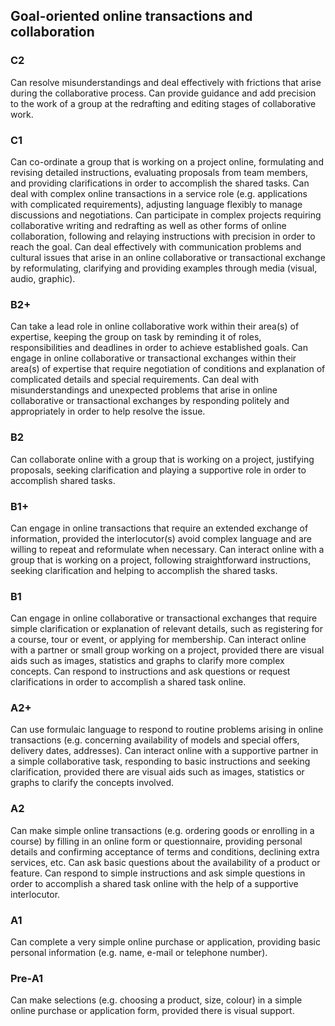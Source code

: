 ## Goal-oriented online transactions and collaboration
### C2
Can resolve misunderstandings and deal effectively with frictions that arise during the collaborative process.
Can provide guidance and add precision to the work of a group at the redrafting and editing stages of collaborative work.
### C1
Can co-ordinate a group that is working on a project online, formulating and revising detailed instructions, evaluating proposals from team members, and providing clarifications in order to accomplish the shared tasks.
Can deal with complex online transactions in a service role (e.g. applications with complicated requirements), adjusting language flexibly to manage discussions and negotiations.
Can participate in complex projects requiring collaborative writing and redrafting as well as other forms of online collaboration, following and relaying instructions with precision in order to reach the goal.
Can deal effectively with communication problems and cultural issues that arise in an online collaborative or transactional exchange by reformulating, clarifying and providing examples through media (visual, audio, graphic).
### B2+
Can take a lead role in online collaborative work within their area(s) of expertise, keeping the group on task by reminding it of roles, responsibilities and deadlines in order to achieve established goals.
Can engage in online collaborative or transactional exchanges within their area(s) of expertise that require negotiation of conditions and explanation of complicated details and special requirements.
Can deal with misunderstandings and unexpected problems that arise in online collaborative or transactional exchanges by responding politely and appropriately in order to help resolve the issue.
### B2
Can collaborate online with a group that is working on a project, justifying proposals, seeking clarification and playing a supportive role in order to accomplish shared tasks.
### B1+
Can engage in online transactions that require an extended exchange of information, provided the interlocutor(s) avoid complex language and are willing to repeat and reformulate when necessary.
Can interact online with a group that is working on a project, following straightforward instructions, seeking clarification and helping to accomplish the shared tasks.
### B1
Can engage in online collaborative or transactional exchanges that require simple clarification or explanation of relevant details, such as registering for a course, tour or event, or applying for membership.
Can interact online with a partner or small group working on a project, provided there are visual aids such as images, statistics and graphs to clarify more complex concepts.
Can respond to instructions and ask questions or request clarifications in order to accomplish a shared task online.
### A2+
Can use formulaic language to respond to routine problems arising in online transactions (e.g. concerning availability of models and special offers, delivery dates, addresses).
Can interact online with a supportive partner in a simple collaborative task, responding to basic instructions and seeking clarification, provided there are visual aids such as images, statistics or graphs to clarify the concepts involved.
### A2
Can make simple online transactions (e.g. ordering goods or enrolling in a course) by filling in an online form or questionnaire, providing personal details and confirming acceptance of terms and conditions, declining extra services, etc.
Can ask basic questions about the availability of a product or feature.
Can respond to simple instructions and ask simple questions in order to accomplish a shared task online with the help of a supportive interlocutor.
### A1
Can complete a very simple online purchase or application, providing basic personal information (e.g. name, e-mail or telephone number).
### Pre-A1
Can make selections (e.g. choosing a product, size, colour) in a simple online purchase or application form, provided there is visual support.